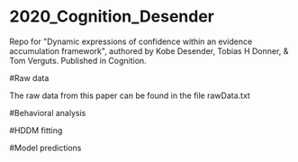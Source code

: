 # 2020_Cognition_Desender
Repo for "Dynamic expressions of confidence within an evidence accumulation framework", authored by Kobe Desender, Tobias H Donner, &amp; Tom Verguts. Published in Cognition.

#Raw data

The raw data from this paper can be found in the file rawData.txt

#Behavioral analysis

#HDDM fitting 

#Model predictions
